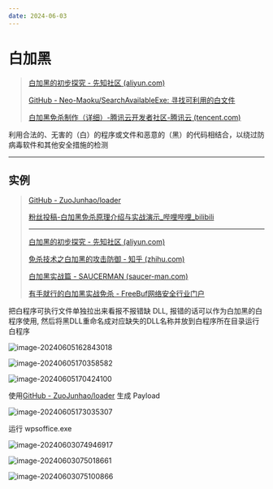 ```yaml
---
date: 2024-06-03
---
```


# 白加黑

> [白加黑的初步探究 - 先知社区 (aliyun.com)](https://xz.aliyun.com/t/12376?time__1311=mqmhD57KAImG7DlxGo%2FDyGTH4GKqn%2BD&alichlgref=https%3A%2F%2Fwww.google.com%2F)
>
> [GitHub - Neo-Maoku/SearchAvailableExe: 寻找可利用的白文件](https://github.com/Neo-Maoku/SearchAvailableExe)
>
> [白加黑免杀制作（详细）-腾讯云开发者社区-腾讯云 (tencent.com)](https://cloud.tencent.com/developer/article/2360981)

利用合法的、无害的（白）的程序或文件和恶意的（黑）的代码相结合，以绕过防病毒软件和其他安全措施的检测

---

## 实例

> [GitHub - ZuoJunhao/loader](https://github.com/ZuoJunhao/loader)
>
> [粉丝投稿-白加黑免杀原理介绍与实战演示_哔哩哔哩_bilibili](https://www.bilibili.com/video/BV1Kc411N7QY/?spm_id_from=333.337.search-card.all.click&vd_source=acdec76182e84a0753fcba0a80f5e7ba)
>
> ---
>
> [白加黑的初步探究 - 先知社区 (aliyun.com)](https://xz.aliyun.com/t/12376?time__1311=mqmhD57KAImG7DlxGo%2FDylF5D%3DHG%3D1C5T4D&alichlgref=https%3A%2F%2Fwww.bing.com%2F)
>
> [免杀技术之白加黑的攻击防御 - 知乎 (zhihu.com)](https://zhuanlan.zhihu.com/p/640971453)
>
> [白加黑实战篇 - SAUCERMAN (saucer-man.com)](https://saucer-man.com/information_security/1171.html)
>
> [有手就行的白加黑实战免杀 - FreeBuf网络安全行业门户](https://www.freebuf.com/articles/system/333690.html)

把白程序可执行文件单独拉出来看报不报错缺 DLL, 报错的话可以作为白加黑的白程序使用, 然后将黑DLL重命名成对应缺失的DLL名称并放到白程序所在目录运行白程序

![image-20240605162843018](http://cdn.ayusummer233.top/DailyNotes/202406051628800.png)

![image-20240605170358582](http://cdn.ayusummer233.top/DailyNotes/202406051704917.png)

![image-20240605170424100](http://cdn.ayusummer233.top/DailyNotes/202406051704812.png)

使用[GitHub - ZuoJunhao/loader](https://github.com/ZuoJunhao/loader) 生成 Payload

![image-20240605173035307](http://cdn.ayusummer233.top/DailyNotes/202406061633578.png)

运行 wpsoffice.exe

![image-20240603074946917](http://cdn.ayusummer233.top/DailyNotes/202406032250956.png)

![image-20240603075018661](http://cdn.ayusummer233.top/DailyNotes/202406032250474.png)

![image-20240603075100866](http://cdn.ayusummer233.top/DailyNotes/202406032250291.png)

